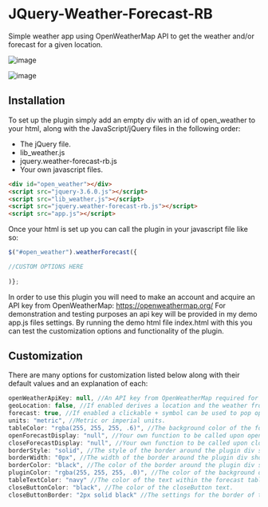 # JQuery-Weather-Forecast-RB
 
Simple weather app using OpenWeatherMap API to get the weather and/or forecast for a given location.

![image](https://user-images.githubusercontent.com/90390132/163441233-b9d959ea-1dd5-44c5-a140-bb9885d02d6d.png)

![image](https://user-images.githubusercontent.com/90390132/163444203-0ae334c9-aad3-41d0-b34c-154e456c2cf0.png)


## Installation

To set up the plugin simply add an empty div with an id of open_weather to your html, along with the JavaScript/jQuery files in the following order:
- The jQuery file.
- lib_weather.js
- jquery.weather-forecast-rb.js
- Your own javascript files.

```html
<div id="open_weather"></div>
<script src="jquery-3.6.0.js"></script>
<script src="lib_weather.js"></script>
<script src="jquery.weather-forecast-rb.js"></script>
<script src="app.js"></script>
```


Once your html is set up you can call the plugin in your javascript file like so:
```javascript
$("#open_weather").weatherForecast({

//CUSTOM OPTIONS HERE
 
)};
```

In order to use this plugin you will need to make an account and acquire an API key from OpenWeatherMap: https://openweathermap.org/
For demonstration and testing purposes an api key will be provided in my demo app.js files settings. By running the demo html file index.html with this you can test the customization options and functionality of the plugin.


## Customization
There are many options for customization listed below along with their default values and an explanation of each:
```javascript
openWeatherApiKey: null, //An API key from OpenWeatherMap required for the plugin to get the weather information.
geoLocation: false, //If enabled derives a location and the weather from the users position data instead of entering a location manually.
forecast: true, //If enabled a clickable + symbol can be used to pop open a table containing forecast information.
units: "metric", //Metric or imperial units.
tableColor: "rgba(255, 255, 255, .6)", //The background color of the forecast table and close button.
openForecastDisplay: "null", //Your own function to be called upon opening the forecast table.
closeForecastDisplay: "null", //Your own function to be called upon closing the forecast table.
borderStyle: "solid", //The style of the border around the plugin div should you choose to use one.
borderWidth: "0px", //The width of the border around the plugin div should you choose to use one.
borderColor: "black", //The color of the border around the plugin div should you choose to use one.
pluginColor: "rgba(255, 255, 255, .0)", //The color of the background of the plugin div element.
tableTextColor: "navy" //The color of the text within the forecast table. 
closeButtonColor: "black", //The color of the closeButton text.
closeButtonBorder: "2px solid black" //The settings for the border of the close button.
```
